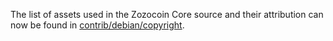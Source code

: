 The list of assets used in the Zozocoin Core source and their attribution can now be found in [contrib/debian/copyright](../contrib/debian/copyright).
